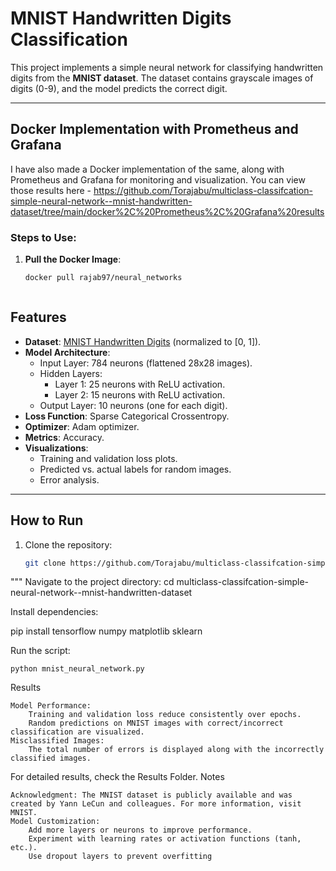 # MNIST Handwritten Digits Classification

This project implements a simple neural network for classifying handwritten digits from the **MNIST dataset**. The dataset contains grayscale images of digits (0-9), and the model predicts the correct digit. 

---
## Docker Implementation with Prometheus and Grafana

I have also made a Docker implementation of the same, along with Prometheus and Grafana for monitoring and visualization. You can view those results here - https://github.com/Torajabu/multiclass-classifcation-simple-neural-network--mnist-handwritten-dataset/tree/main/docker%2C%20Prometheus%2C%20Grafana%20results

### Steps to Use:

1. **Pull the Docker Image**:
   ```bash
   docker pull rajab97/neural_networks



## Features

- **Dataset**: [MNIST Handwritten Digits](http://yann.lecun.com/exdb/mnist/) (normalized to [0, 1]).
- **Model Architecture**:
  - Input Layer: 784 neurons (flattened 28x28 images).
  - Hidden Layers:
    - Layer 1: 25 neurons with ReLU activation.
    - Layer 2: 15 neurons with ReLU activation.
  - Output Layer: 10 neurons (one for each digit).
- **Loss Function**: Sparse Categorical Crossentropy.
- **Optimizer**: Adam optimizer.
- **Metrics**: Accuracy.
- **Visualizations**:
  - Training and validation loss plots.
  - Predicted vs. actual labels for random images.
  - Error analysis.

---

## How to Run

1. Clone the repository:
   ```bash
   git clone https://github.com/Torajabu/multiclass-classifcation-simple-neural-network--mnist-handwritten-dataset.git

"""
Navigate to the project directory:
cd multiclass-classifcation-simple-neural-network--mnist-handwritten-dataset


Install dependencies:

pip install tensorflow numpy matplotlib sklearn

Run the script:

    python mnist_neural_network.py

Results

    Model Performance:
        Training and validation loss reduce consistently over epochs.
        Random predictions on MNIST images with correct/incorrect classification are visualized.
    Misclassified Images:
        The total number of errors is displayed along with the incorrectly classified images.

For detailed results, check the Results Folder.
Notes

    Acknowledgment: The MNIST dataset is publicly available and was created by Yann LeCun and colleagues. For more information, visit MNIST.
    Model Customization:
        Add more layers or neurons to improve performance.
        Experiment with learning rates or activation functions (tanh, etc.).
        Use dropout layers to prevent overfitting
